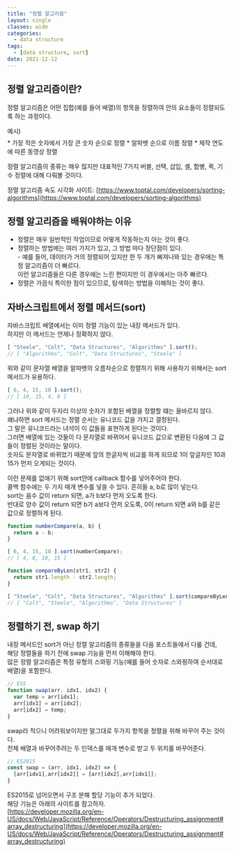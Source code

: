 ```yaml
---
title: "정렬 알고리즘"
layout: single
classes: wide
categories:
  - data structure
tags:
  - [data structure, sort]
date: 2021-12-12
---
```


## 정렬 알고리즘이란?
정렬 알고리즘은 어떤 집합(예를 들어 배열)의 항목을 정렬하여 안의 요소들이 정렬되도록 하는 과정이다.  
<p style="margin-bottom: 0.5em;">예시)</p>  
* 가장 작은 숫자에서 가장 큰 숫자 순으로 정렬
* 알파벳 순으로 이름 정렬
* 제작 연도에 따른 동영상 정렬
  
정렬 알고리즘의 종류는 매우 많지만 대표적인 7가지 버블, 선택, 삽입, 셸, 합병, 퀵, 기수 정렬에 대해 다뤄볼 것이다.  
   
정렬 알고리즘 속도 시각화 사이트: [https://www.toptal.com/developers/sorting-algorithms](https://www.toptal.com/developers/sorting-algorithms)

## 정렬 알고리즘을 배워야하는 이유
* 정렬은 매우 일반적인 작업이므로 어떻게 작동하는지 아는 것이 좋다.  
* 정렬하는 방법에는 여러 가지가 있고, 그 방법 마다 장단점이 있다.  
  \- 예를 들어, 데이터가 거의 정렬되어 있지만 한 두 개가 삐져나와 있는 경우에는 특정 알고리즘이 더 빠르다.  
    이런 알고리즘들은 다른 경우에는 느린 편이지만 이 경우에서는 아주 빠르다.
* 정렬은 가끔식 특이한 점이 있으므로, 탐색하는 방법을 이해하는 것이 좋다.

## 자바스크립트에서 정렬 메서드(sort)
자바스크립트 배열에서는 이미 정렬 기능이 있는 내장 메서드가 있다.  
하지만 이 메서드는 언제나 정확하지 않다.
```javascript
[ "Steele", "Colt", "Data Structures", "Algorithms" ].sort();
// [ "Algorithms", "Colt", "Data Structures", "Steele" ]
```
위와 같이 문자열 배열을 알파벳의 오름차순으로 정렬하기 위해 사용하기 위해서는 sort메서드가 유용하다.  
```javascript
[ 6, 4, 15, 10 ].sort();
// [ 10, 15, 4, 6 ]
```
그러나 위와 같이 두자리 이상의 숫자가 포함된 배열을 정렬할 떄는 올바르지 않다.  
왜냐하면 sort 메서드는 정렬 순서는 유니코드 값을 가지고 결정된다.  
그 말은 유니코드라는 녀석이 이 값들을 표현하게 된다는 것이다.  
그러면 배열에 있는 것들이 다 문자열로 바뀌어서 유니코드 값으로 변환된 다음에 그 값들이 정렬된 것이라는 말이다.  
숫자도 문자열로 바뀌었기 때문에 앞의 한글자씩 비교를 하게 되므로 1이 앞글자인 10과 15가 먼저 오게되는 것이다.  
  
이런 문제를 없애기 위해 sort안에 callback 함수를 넣어주어야 한다.  
콜백 함수에는 두 가지 매개 변수를 넣을 수 있다. 흔히들 a, b로 많이 넣는다.  
sort는 음수 값이 return 되면, a가 b보다 먼저 오도록 한다.  
반대로 양수 값이 return 되면 b가 a보다 먼저 오도록, 0이 return 되면 a와 b를 같은 값으로 정렬하게 된다.
```javascript
function numberCompare(a, b) {
  return a - b;
}

[ 6, 4, 15, 10 ].sort(numberCompare);
// [ 4, 6, 10, 15 ]

function compareByLen(str1, str2) {
  return str1.length - str2.length;
}

[ "Steele", "Colt", "Data Structures", "Algorithms" ].sort(compareByLen);
// [ "Colt", "Steele", "Algorithms", "Data Structures" ]
```

## 정렬하기 전, swap 하기
내장 메서드인 sort가 아닌 정렬 알고리즘의 종류들을 다음 포스트들에서 다룰 건데,  
해당 정렬들을 하기 전에 swap 기능을 먼저 이해해야 한다.  
많은 정렬 알고리즘은 특정 유형의 스와핑 기능(예를 들어 숫자로 스와핑하여 순서대로 배열)을 포함한다.  
```javascript
// ES5
function swap(arr, idx1, idx2) {
  var temp = arr[idx1];
  arr[idx1] = arr[idx2];
  arr[idx2] = temp;
}
```
swap라 적으니 어려워보이지만 말그대로 두가지 항목을 정렬을 위해 바꾸어 주는 것이다.  
전체 배열과 바꾸어주려는 두 인덱스를 매개 변수로 받고 두 위치를 바꾸어준다.
```javascript
// ES2015
const swap = (arr, idx1, idx2) => {
  [arr[idx1],arr[idx2]] = [arr[idx2],arr[idx1]];
}
```
ES2015로 넘어오면서 구조 분해 할당 기능이 추가 되었다.  
해당 기능은 아래의 사이트를 참고하자.  
[https://developer.mozilla.org/en-US/docs/Web/JavaScript/Reference/Operators/Destructuring_assignment#array_destructuring](https://developer.mozilla.org/en-US/docs/Web/JavaScript/Reference/Operators/Destructuring_assignment#array_destructuring)